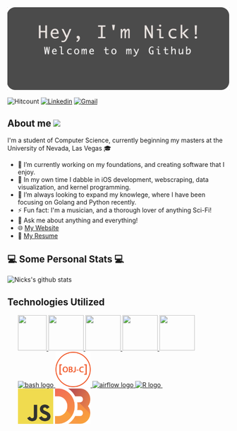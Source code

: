 <img src="https://github.com/thenick775/thenick775/blob/testingbeforemaster/intro.gif">

![Hitcount](https://komarev.com/ghpvc/?username=thenick775)
[![Linkedin](https://img.shields.io/badge/-LinkedIn-blue?style=flat&logo=Linkedin&logoColor=white)](https://linkedin.com/in/nicholas-vancise-65381619b)
[![Gmail](https://img.shields.io/badge/-Gmail-c14438?style=flat&logo=Gmail&logoColor=white)](mailto:vancise@unlv.nevada.edu)

<h2 align="left">  About me <img src="https://media.giphy.com/media/WUlplcMpOCEmTGBtBW/giphy.gif" width="30"> </h3>

I'm a student of Computer Science, currently beginning my masters at the University of Nevada, Las Vegas 🎓

- 🔭 I’m currently working on my foundations, and creating software that I enjoy.
- 🌱 In my own time I dabble in iOS development, webscraping, data visualization, and kernel programming. 
- 🤔 I’m always looking to expand my knowlege, where I have been focusing on Golang and Python recently.
- ⚡ Fun fact: I'm a musician, and a thorough lover of anything Sci-Fi! 
- 💬 Ask me about anything and everything!
- 🌐 [My Website](https://nicholas-vancise.glitch.me)
- 📝 [My Resume](https://rawcdn.githack.com/thenick775/resume_latex/52ae4c68c9a201f3fe3270f17bd6740d049c1623/resume.pdf)

<h2>💻 Some Personal Stats 💻</h2>
<img alt="Nicks's github stats" src="https://github-readme-stats.vercel.app/api?username=thenick775&&show_icons=true&title_color=ffffff&icon_color=bb2acf&text_color=daf7dc&bg_color=151515" ></img>

<div class="row">
  <div class="column">
    <h2>Technologies Utilized</h2>
    <ul>
      <a href="https://golang.org">
        <img width="65" height="80" src="https://raw.github.com/golang-samples/gopher-vector/master/gopher.png"></img>
      </a>
      <a href="https://www.postgresql.org">
        <img width="80" height="80" src="https://github.com/gilbarbara/logos/blob/master/logos/postgresql.svg"></img>
      </a>
      <a href="https://www.docker.com/why-docker">
        <img width="80" height="80" src="https://github.com/gilbarbara/logos/blob/master/logos/docker-icon.svg"></img>
      </a>
      <a href="https://www.python.org">
        <img width="80" height="80" src="https://github.com/gilbarbara/logos/blob/master/logos/python.svg"></img>
      </a>
      <a href="https://pypi.org/project/selenium/">
        <img width="80" height="80" src="https://github.com/gilbarbara/logos/blob/master/logos/selenium.svg"></img>
      </a>
      <a
         href="https://www.gnu.org/software/bash/manual/bash.html#What-is-Bash_003f"
      >
      <img
          src="https://cdn.glitch.com/1c8b9dae-46f0-4399-b908-ed8e1e6203ac%2Ffull_colored_dark.svg?v=1578179676531"
          alt="bash logo"
          height="70"
          width="80"
      />
      <a href="https://developer.apple.com/library/archive/documentation/Cocoa/Conceptual/ProgrammingWithObjectiveC/Introduction/Introduction.html">
        <img width="80" height="80" src="https://github.com/thenick775/thenick775/blob/main/apple_objectivec-icon.svg"></img>
      </a>
      </a>
      <a href="https://airflow.apache.org">
<img
  src="https://cdn.glitch.com/1c8b9dae-46f0-4399-b908-ed8e1e6203ac%2Fairflow.svg?v=1578179668475"
  alt="airflow logo"
/>
      </a>
      <a href="https://www.r-project.org/about.html">
<img
  src="https://cdn.glitch.com/1c8b9dae-46f0-4399-b908-ed8e1e6203ac%2FRlogo.svg?v=1578179680879"
  alt="R logo"
  width="80"
  height="80"
/>
      </a>
      <svg
version="1.1"
viewbox="14.7 23 42 26.2"
width="95"
height="70"
xml:space="preserve"
      >
      <svg
width="50pt"
height="50pt"
viewbox="15 15 98 98"
version="1.1"
style="margin-left:8px;"
      >
      <a href="https://www.javascript.com">
         <img width="80" height="80" src="https://github.com/voodootikigod/logo.js/blob/master/js.png"></img>
      </a>
      <a href="https://d3js.org">
         <img width="80" height="80" src="https://github.com/thenick775/thenick775/blob/main/d3-seeklogo.com.svg"></img>
      </a>
    </ul>
  </div>
</div>

